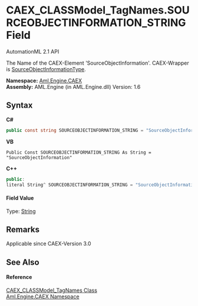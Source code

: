 # CAEX_CLASSModel_TagNames.SOURCEOBJECTINFORMATION_STRING Field
AutomationML 2.1 API 

The Name of the CAEX-Element 'SourceObjectInformation'. CAEX-Wrapper is <a href="T_Aml_Engine_CAEX_SourceObjectInformationType">SourceObjectInformationType</a>.

**Namespace:**&nbsp;<a href="N_Aml_Engine_CAEX">Aml.Engine.CAEX</a><br />**Assembly:**&nbsp;AML.Engine (in AML.Engine.dll) Version: 1.6

## Syntax

**C#**<br />
``` C#
public const string SOURCEOBJECTINFORMATION_STRING = "SourceObjectInformation"
```

**VB**<br />
``` VB
Public Const SOURCEOBJECTINFORMATION_STRING As String = "SourceObjectInformation"
```

**C++**<br />
``` C++
public:
literal String^ SOURCEOBJECTINFORMATION_STRING = "SourceObjectInformation"
```


#### Field Value
Type: <a href="https://docs.microsoft.com/dotnet/api/system.string" target="_parent" rel="noopener noreferrer">String</a>

## Remarks
Applicable since CAEX-Version 3.0

## See Also


#### Reference
<a href="T_Aml_Engine_CAEX_CAEX_CLASSModel_TagNames">CAEX_CLASSModel_TagNames Class</a><br /><a href="N_Aml_Engine_CAEX">Aml.Engine.CAEX Namespace</a><br />